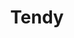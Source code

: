 ---
title: "Tendy"
url: /ciudad-autonoma-de-buenos-aires/tendy-avenida-alvarez-thomas/
shop: Supermarkt
---